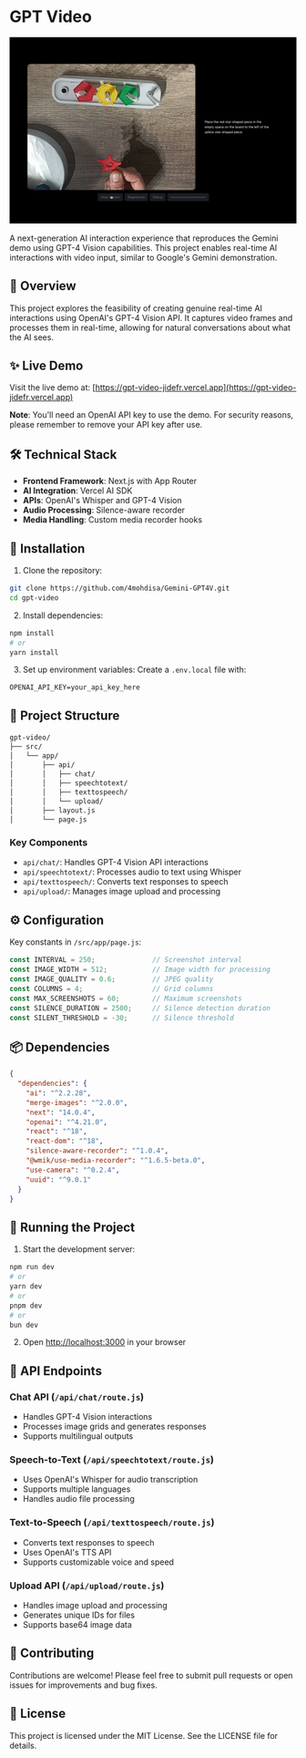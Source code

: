 # GPT Video

![Screenshot of the App](/screenshot.jpg)

A next-generation AI interaction experience that reproduces the Gemini demo using GPT-4 Vision capabilities. This project enables real-time AI interactions with video input, similar to Google's Gemini demonstration.

## 🌌 Overview

This project explores the feasibility of creating genuine real-time AI interactions using OpenAI's GPT-4 Vision API. It captures video frames and processes them in real-time, allowing for natural conversations about what the AI sees.

## ✨ Live Demo

Visit the live demo at: [https://gpt-video-jidefr.vercel.app](https://gpt-video-jidefr.vercel.app)

**Note**: You'll need an OpenAI API key to use the demo. For security reasons, please remember to remove your API key after use.

## 🛠 Technical Stack

- **Frontend Framework**: Next.js with App Router
- **AI Integration**: Vercel AI SDK
- **APIs**: OpenAI's Whisper and GPT-4 Vision
- **Audio Processing**: Silence-aware recorder
- **Media Handling**: Custom media recorder hooks

## 🚀 Installation

1. Clone the repository:
```bash
git clone https://github.com/4mohdisa/Gemini-GPT4V.git
cd gpt-video
```

2. Install dependencies:
```bash
npm install
# or
yarn install
```

3. Set up environment variables:
Create a `.env.local` file with:
```
OPENAI_API_KEY=your_api_key_here
```

## 📁 Project Structure

```
gpt-video/
├── src/
│   └── app/
│       ├── api/
│       │   ├── chat/
│       │   ├── speechtotext/
│       │   ├── texttospeech/
│       │   └── upload/
│       ├── layout.js
│       └── page.js
```

### Key Components

- `api/chat/`: Handles GPT-4 Vision API interactions
- `api/speechtotext/`: Processes audio to text using Whisper
- `api/texttospeech/`: Converts text responses to speech
- `api/upload/`: Manages image upload and processing

## ⚙️ Configuration

Key constants in `/src/app/page.js`:
```javascript
const INTERVAL = 250;              // Screenshot interval
const IMAGE_WIDTH = 512;           // Image width for processing
const IMAGE_QUALITY = 0.6;         // JPEG quality
const COLUMNS = 4;                 // Grid columns
const MAX_SCREENSHOTS = 60;        // Maximum screenshots
const SILENCE_DURATION = 2500;     // Silence detection duration
const SILENT_THRESHOLD = -30;      // Silence threshold
```

## 📦 Dependencies

```json
{
  "dependencies": {
    "ai": "^2.2.28",
    "merge-images": "^2.0.0",
    "next": "14.0.4",
    "openai": "^4.21.0",
    "react": "^18",
    "react-dom": "^18",
    "silence-aware-recorder": "^1.0.4",
    "@wmik/use-media-recorder": "^1.6.5-beta.0",
    "use-camera": "^0.2.4",
    "uuid": "^9.0.1"
  }
}
```

## 🚀 Running the Project

1. Start the development server:
```bash
npm run dev
# or
yarn dev
# or
pnpm dev
# or
bun dev
```

2. Open [http://localhost:3000](http://localhost:3000) in your browser

## 🔧 API Endpoints

### Chat API (`/api/chat/route.js`)
- Handles GPT-4 Vision interactions
- Processes image grids and generates responses
- Supports multilingual outputs

### Speech-to-Text (`/api/speechtotext/route.js`)
- Uses OpenAI's Whisper for audio transcription
- Supports multiple languages
- Handles audio file processing

### Text-to-Speech (`/api/texttospeech/route.js`)
- Converts text responses to speech
- Uses OpenAI's TTS API
- Supports customizable voice and speed

### Upload API (`/api/upload/route.js`)
- Handles image upload and processing
- Generates unique IDs for files
- Supports base64 image data

## 🤝 Contributing

Contributions are welcome! Please feel free to submit pull requests or open issues for improvements and bug fixes.

## 📄 License

This project is licensed under the MIT License. See the LICENSE file for details.